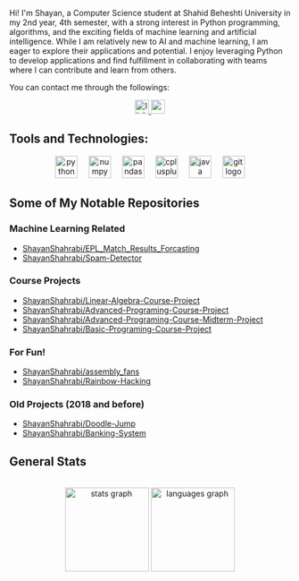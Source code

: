 <p align="left">Hi! I'm Shayan, a Computer Science student at Shahid Beheshti University in my 2nd year, 4th semester, with a strong interest in Python programming, algorithms, and the exciting fields of machine learning and artificial intelligence. While I am relatively new to AI and machine learning, I am eager to explore their applications and potential. I enjoy leveraging Python to develop applications and find fulfillment in collaborating with teams where I can contribute and learn from others.</p>

You can contact me through the followings:

<div align="center">
 <a href="https://www.linkedin.com/in/shayanshahrabi/" target="_blank">
  <img src="https://img.shields.io/static/v1?message=LinkedIn&logo=linkedin&label=&color=0077B5&logoColor=white&labelColor=&style=for-the-badge" height="25" alt="linkedin logo"  />
 </a>

 <a href="mailto:shayanshahrab@gmail.com">
  <img src="https://img.shields.io/static/v1?message=Gmail&logo=gmail&label=&color=D14836&logoColor=white&labelColor=&style=for-the-badge" height="25" alt="gmail logo"  />
 </a>

</div>

###

## Tools and Technologies:

<div align="center">
  <img src="https://cdn.jsdelivr.net/gh/devicons/devicon/icons/python/python-original.svg" height="40" alt="python logo"  />
  <img width="12" />
  <img src="https://cdn.jsdelivr.net/gh/devicons/devicon/icons/numpy/numpy-original.svg" height="40" alt="numpy logo"  />
  <img width="12" />
  <img src="https://cdn.jsdelivr.net/gh/devicons/devicon/icons/pandas/pandas-original.svg" height="40" alt="pandas logo"  />
  <img width="12" />
  <img src="https://cdn.jsdelivr.net/gh/devicons/devicon/icons/cplusplus/cplusplus-original.svg" height="40" alt="cplusplus logo"  />
  <img width="12" />
  <img src="https://cdn.jsdelivr.net/gh/devicons/devicon/icons/java/java-original.svg" height="40" alt="java logo"  />
  <img width="12" />
  <img src="https://cdn.jsdelivr.net/gh/devicons/devicon/icons/git/git-original.svg" height="40" alt="git logo"  />
</div>

###

## Some of My Notable Repositories

### Machine Learning Related
- [ShayanShahrabi/EPL_Match_Results_Forcasting](https://github.com/ShayanShahrabi/EPL_Match_Results_Forcasting)
- [ShayanShahrabi/Spam-Detector](https://github.com/ShayanShahrabi/Spam-Detector/tree/main)



### Course Projects
- [ShayanShahrabi/Linear-Algebra-Course-Project](https://github.com/ShayanShahrabi/Linear-Algebra-Course-Project)
- [ShayanShahrabi/Advanced-Programing-Course-Project](https://github.com/ShayanShahrabi/Spotify-Project)
- [ShayanShahrabi/Advanced-Programing-Course-Midterm-Project](https://github.com/ShayanShahrabi/online-shop-simulator)
- [ShayanShahrabi/Basic-Programing-Course-Project](https://github.com/ShayanShahrabi/Pac-Man)


### For Fun!
- [ShayanShahrabi/assembly_fans](https://github.com/ShayanShahrabi/assembly_fans)
- [ShayanShahrabi/Rainbow-Hacking](https://github.com/ShayanShahrabi/Rainbow_Hacking)


### Old Projects (2018 and before)
- [ShayanShahrabi/Doodle-Jump](https://github.com/ShayanShahrabi/Doodle-Jump)
- [ShayanShahrabi/Banking-System](https://github.com/ShayanShahrabi/Bankig-System)


## General Stats

<br clear="both">
<div align="center">
  <img src="https://github-readme-stats.vercel.app/api?username=ShayanShahrabi&hide_title=true&hide_rank=false&show_icons=true&rank_icon=github&include_all_commits=true&count_private=true&disable_animations=false&theme=rose_pine&locale=en&hide_border=true&order=1" height="150" alt="stats graph"  />
  <img src="https://github-readme-stats.vercel.app/api/top-langs?username=ShayanShahrabi&locale=en&hide_title=false&layout=compact&card_width=320&langs_count=5&theme=rose_pine&hide_border=true&order=2" height="150" alt="languages graph"  />
</div>








